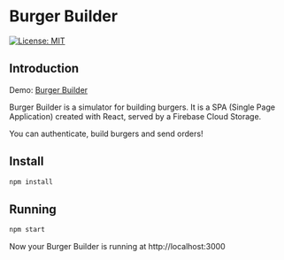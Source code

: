 # Burger Builder

[![License: MIT](https://img.shields.io/badge/License-MIT-yellow.svg)](https://opensource.org/licenses/MIT)

## Introduction

Demo: [Burger Builder](https://burger-builder-app-63615.web.app/)

Burger Builder is a simulator for building burgers. It is a SPA (Single Page Application) created with React, served by a Firebase Cloud Storage. 

You can authenticate, build burgers and send orders!

## Install

```sh
npm install
```

## Running

```sh
npm start
```

Now your Burger Builder is running at http://localhost:3000